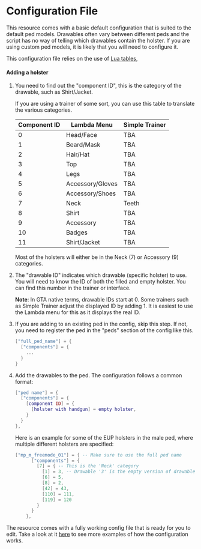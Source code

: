 # Configuration File
This resource comes with a basic default configuration that is suited to the default ped models. Drawables often vary between different peds and the script has no way of telling which drawables contain the holster. If you are using custom ped models, it is likely that you will need to configure it.

This configuration file relies on the use of [Lua tables](http://lua-users.org/wiki/TablesTutorial), 

#### Adding a holster

1. You need to find out the "component ID", this is the category of the drawable, such as Shirt/Jacket. 


    If you are using a trainer of some sort, you can use this table to translate the various categories.

    | Component ID  | Lambda Menu | Simple Trainer |
    | ------------- | ------------- | --------|
    | 0  | Head/Face  | TBA |
    | 1  | Beard/Mask  | TBA |
    | 2  | Hair/Hat  | TBA |
    | 3  | Top  | TBA |
    | 4  | Legs  | TBA |
    | 5  | Accessory/Gloves  | TBA |
    | 6  | Accessory/Shoes  | TBA |
    | 7  | Neck  | Teeth 
    | 8  | Shirt  | TBA |
    | 9  | Accessory  | TBA |
    | 10  | Badges  | TBA |
    | 11  | Shirt/Jacket | TBA |

    Most of the holsters will either be in the Neck (7) or Accessory (9) categories.

2.  The "drawable ID" indicates which drawable (specific holster) to use. You will need to know the ID of both the filled and empty holster. You can find this number in the trainer or interface.

    **Note**: In GTA native terms, drawable IDs start at 0. Some trainers such as Simple Trainer adjust the displayed ID by adding 1. It is easiest to use the Lambda menu for this as it displays the real ID.

3. If you are adding to an existing ped in the config, skip this step. If not, you need to register the ped in the "peds" section of the config like this.

    ```lua
    ["full_ped_name"] = {
      ["components"] = {
        ...
      }
    }
    ```

4. Add the drawables to the ped. 
    The configuration follows a common format:
    ```lua
    ["ped name"] = {
      ["components"] = {
        [component ID] = {
          [holster with handgun] = empty holster,
        }
      }
    },
    ```

    Here is an example for some of the EUP holsters in the male ped, where multiple different holsters are specified:
    ```lua
    ["mp_m_freemode_01"] = { -- Make sure to use the full ped name
          ["components"] = {
            [7] = { -- This is the 'Neck' category
              [1] = 3, -- Drawable '3' is the empty version of drawable '1'
              [6] = 5,
              [8] = 2,
              [42] = 43,
              [110] = 111,
              [119] = 120
            }
          }
        },
    ```

The resource comes with a fully working config file that is ready for you to edit. Take a look at it [here](config.lua)  to see more examples of how the configuration works. 